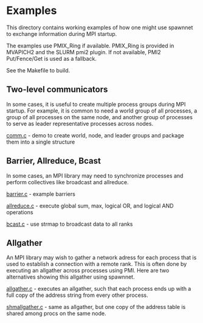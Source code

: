 # Examples
This directory contains working examples of how one might use spawnnet
to exchange information during MPI startup.

The examples use PMIX_Ring if available.
PMIX_Ring is provided in MVAPICH2 and the SLURM pmi2 plugin.
If not available, PMI2 Put/Fence/Get is used as a fallback.

See the Makefile to build.

## Two-level communicators
In some cases, it is useful to create multiple process groups during MPI startup.
For example, it is common to need a world group of all processes,
a group of all processes on the same node,
and another group of processes to serve as leader representative processes across nodes.

[comm.c](comm.c) - demo to create world, node, and leader groups and package them into a single structure

## Barrier, Allreduce, Bcast
In some cases, an MPI library may need to synchronize processes
and perform collectives like broadcast and allreduce.

[barrier.c](barrier.c) - example barriers

[allreduce.c](allreduce.c) - execute global sum, max, logical OR, and logical AND operations

[bcast.c](bcast.c) - use strmap to broadcast data to all ranks

## Allgather
An MPI library may wish to gather a network adress for each process
that is used to establish a connection with a remote rank.
This is often done by executing an allgather across processes using PMI.
Here are two alternatives showing this allgather using spawnnet.

[allgather.c](allgather.c) - executes an allgather, such that each process ends up
with a full copy of the address string from every other process.

[shmallgather.c](shmallgather.c) - same as allgather, but one copy of the address
table is shared among procs on the same node.

